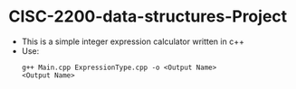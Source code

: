 # CISC-2200-data-structures-Project
* This is a simple integer expression calculator written in c++
* Use: 
  ```
  g++ Main.cpp ExpressionType.cpp -o <Output Name>
  <Output Name>
  ```

